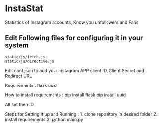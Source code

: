 # InstaStat
Statistics of Instagram accounts, Know you unfollowers and Fans

Edit Following files for configuring it in your system
-----
    static/js/fetch.js 
    static/js/directive.js

Edit conf.json to add your Instagram APP client ID, Client Secret and Redirect URL


Requirements :
flask
uuid

How to install requirements :
    pip install flask
    pip install uuid

All set then :D

Steps for Setting it up and Running :
    1. clone repository in desired folder
    2. install requirements
    3. python main.py
